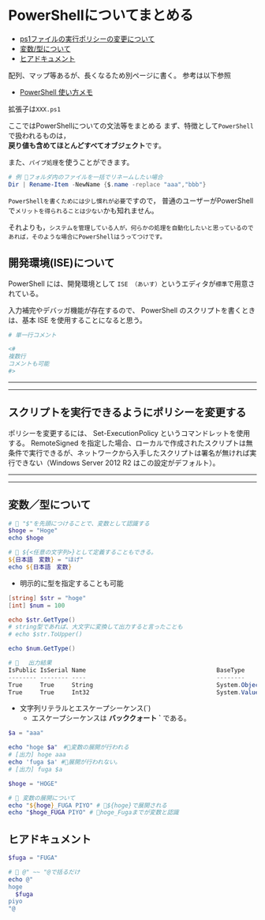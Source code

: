 # PowerShellについてまとめる

- [ps1ファイルの実行ポリシーの変更について](#policy)  
- [変数/型について](#type)
- [ヒアドキュメント](#here)

配列、マップ等あるが、長くなるため別ページに書く。
参考は以下参照  

- [PowerShell 使い方メモ](https://qiita.com/opengl-8080/items/bb0f5e4f1c7ce045cc57)

拡張子は`XXX.ps1`

ここではPowerShellについての文法等をまとめる
まず、特徴として`PowerShell`で扱われるものは，  
**戻り値も含めてほとんどすべてオブジェクト**です。

また、`パイプ処理`を使うことができます。

```PowerShell
# 例 🌟フォルダ内のファイルを一括でリネームしたい場合
Dir | Rename-Item -NewName {$.name -replace "aaa","bbb"}
```

`PowerShellを書くためには少し慣れが必要`ですので，
普通のユーザーがPowerShellで`メリットを得られることは少ない`かも知れません。

それよりも，`システムを管理している人が，何らかの処理を自動化したいと思っているのであれば，そのような場合にPowerShellはうってつけです。`

## 開発環境(ISE)について

PowerShell には、開発環境として `ISE （あいす）`というエディタが`標準`で用意されている。

入力補完やデバッガ機能が存在するので、 PowerShell のスクリプトを書くときは、基本 ISE を使用することになると思う。

```powershell
# 単一行コメント

<#
複数行
コメントも可能
#>
```

---
---

## <a name=policy>スクリプトを実行できるようにポリシーを変更する</a>

ポリシーを変更するには、 Set-ExecutionPolicy というコマンドレットを使用する。
RemoteSigned を指定した場合、ローカルで作成されたスクリプトは無条件で実行できるが、ネットワークから入手したスクリプトは署名が無ければ実行できない（Windows Server 2012 R2 はこの設定がデフォルト）。

---
---

## <a name=type>変数／型について</a>

```powershell
# 🌟 "$"を先頭につけることで、変数として認識する
$hoge = "Hoge"
echo $hoge

# 🌟 ${<任意の文字列>}として定義することもできる。
${日本語　変数} = "ほげ"
echo ${日本語　変数}
```

- 明示的に型を指定することも可能

```powershell
[string] $str = "hoge"
[int] $num = 100

echo $str.GetType()
# string型であれば、大文字に変換して出力すると言ったことも
# echo $str.ToUpper()

echo $num.GetType()
```

```powershell
# 🌟 　出力結果
IsPublic IsSerial Name                                     BaseType            
-------- -------- ----                                     --------            
True     True     String                                   System.Object       
True     True     Int32                                    System.ValueType
```

- 文字列リテラルとエスケープシーケンス(`)
  - エスケープシーケンスは **バッククォート `** である。
  
```powershell
$a = "aaa"

echo "hoge $a"　#🌟変数の展開が行われる
# [出力] hoge aaa
echo 'fuga $a' #🌟展開が行われない。
# [出力] fuga $a

$hoge = "HOGE"

# 🚨 変数の展開について
echo "${hoge}_FUGA PIYO" # 🌟${hoge}で展開される
echo "$hoge_FUGA PIYO" # 🌟hoge_Fugaまでが変数と認識
```

## <a name=here>ヒアドキュメント</a>

```powershell
$fuga = "FUGA"

# 🌟 @" ~~ "@で括るだけ
echo @"
hoge
  $fuga
piyo
"@
```
